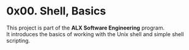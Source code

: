 # 0x00. Shell, Basics
This project is part of the **ALX Software Engineering** program.  
It introduces the basics of working with the Unix shell and simple shell scripting.
